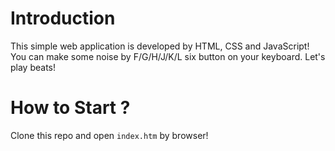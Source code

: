 # Introduction
This simple web application is developed by HTML, CSS and JavaScript!
You can make some noise by F/G/H/J/K/L six button on your keyboard.
Let's play beats!

# How to Start ? 
Clone this repo and open `index.htm` by browser!
